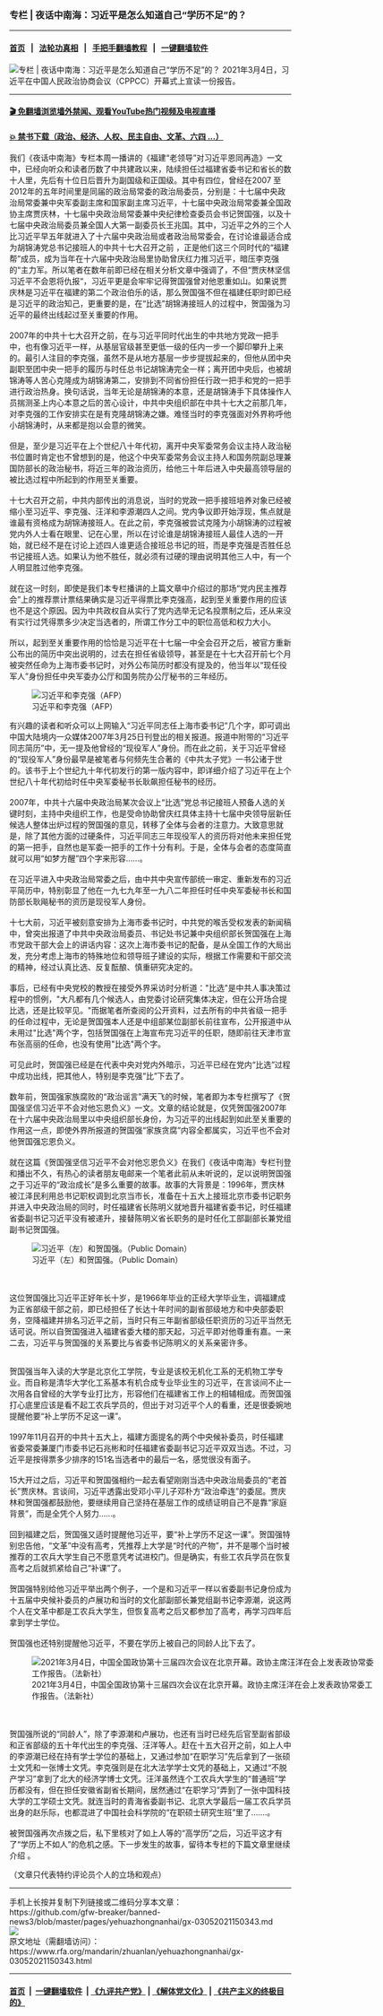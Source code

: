 ### 专栏 | 夜话中南海：习近平是怎么知道自己“学历不足”的？
------------------------

#### [首页](https://github.com/gfw-breaker/banned-news3/blob/master/README.md) &nbsp;&nbsp;|&nbsp;&nbsp; [法轮功真相](https://github.com/begood0513/basic/blob/master/README.md)  &nbsp;&nbsp;|&nbsp;&nbsp; [手把手翻墙教程](https://github.com/gfw-breaker/guides/wiki)  &nbsp;&nbsp;|&nbsp;&nbsp; [一键翻墙软件](https://github.com/gfw-breaker/nogfw/blob/master/README.md)  



<div id="headerimg">
 <img alt="专栏 | 夜话中南海：习近平是怎么知道自己“学历不足”的？" src="https://www.rfa.org/mandarin/zhuanlan/yehuazhongnanhai/gx-03052021150343.html/@@images/c3f2bcbb-4270-4544-b47d-37b892c11974.jpeg" title="专栏 | 夜话中南海：习近平是怎么知道自己“学历不足”的？"/>
 <span class="lead_image_caption">
  2021年3月4日，习近平在中国人民政治协商会议（CPPCC）开幕式上宣读一份报告。
 </span>
 <!-- zoomattribute -->
</div>

<hr/>


#### [ 🎬  免翻墙浏览墙外禁闻、观看YouTube热门视频及电视直播](https://github.com/gfw-breaker/HelloWorld)

#### [ 💥  禁书下载（政治、经济、人权、民主自由、文革、六四 ...）](https://github.com/gfw-breaker/books/blob/master/README.md)

<div id="storytext">
 <p>
  我们《夜话中南海》专栏本周一播讲的《福建“老领导”对习近平恩同再造》一文中，已经向听众和读者历数了中共建政以来，陆续担任过福建省委书记和省长的数十人里，先后有十位日后晋升为副国级和正国级。其中有四位，曾经在2007 至2012年的五年时间里是同届的政治局常委的政治局委员，分别是：十七届中央政治局常委兼中央军委副主席和国家副主席习近平，十七届中央政治局常委兼全国政协主席贾庆林，十七届中央政治局常委兼中央纪律检查委员会书记贺国强，以及十七届中央政治局委员兼全国人大第一副委员长王兆国。其中，习近平之外的三个人比习近平早五年就进入了十六届中央政治局或者政治局常委会，在讨论谁最适合成为胡锦涛党总书记接班人的中共十七大召开之前 ，正是他们这三个同时代的“福建帮”成员，成为当年在十六届中央政治局里协助曾庆红力推习近平，暗压李克强的“主力军。所以笔者在数年前即已经在相关分析文章中强调了，不但“贾庆林坚信习近平不会恩将仇报“，习近平更是会牢牢记得贺国强曾对他恩重如山。如果说贾庆林是习近平在福建的第二个政治伯乐的话，那么贺国强不但在福建任职时即已经是习近平的政治知己，更重要的是，在“比选”胡锦涛接班人的过程中，贺国强为习近平的最终出线起过至关重要的作用。
  <br/>
  <br/>
  2007年的中共十七大召开之前，在与习近平同时代出生的中共地方党政一把手中，也有像习近平一样，从基层官级甚至更低一级的任内一步一个脚印攀升上来的。最引人注目的李克强，虽然不是从地方基层一步步提拔起来的，但他从团中央副职至团中央一把手的履历与时任总书记胡锦涛完全一样；离开团中央后，也被胡锦涛等人苦心克隆成为胡锦涛第二，安排到不同省份担任行政一把手和党的一把手进行政治热身。换句话说，当年无论是胡锦涛的本意，还是胡锦涛手下具体操作人员揣测圣上内心本意之后的苦心设计，中共中央组织部在中共十七大之前那几年，对李克强的工作安排实在是有克隆胡锦涛之嫌。难怪当时的李克强面对外界称呼他小胡锦涛时，从来都是抱以会意的微笑。
  <br/>
  <br/>
  但是，至少是习近平在上个世纪八十年代初，离开中央军委常务会议主持人政治秘书位置时肯定也不曾想到的是，他这个中央军委常务会议主持人和国务院副总理兼国防部长的政治秘书，将近三年的政治资历，给他三十年后进入中央最高领导层的被比选过程中所起到的作用至关重要。
  <br/>
  <br/>
  十七大召开之前，中共内部传出的消息说，当时的党政一把手接班培养对象已经被缩小至习近平、李克强、汪洋和李源潮四人之间。党内争议即开始浮现，焦点就是谁最有资格成为胡锦涛接班人。在此之前，李克强被尝试克隆为小胡锦涛的过程被党内外人士看在眼里、记在心里，所以在讨论谁是胡锦涛接班人最佳人选的一开始，就已经不是在讨论上述四人谁更适合接班总书记的班，而是李克强是否胜任总书记接班人选。如果认为他不胜任，就必须有过硬的理由说明其他三人中，有一个人明显胜过他李克强。
  <br/>
  <br/>
  就在这一时刻，即使是我们本专栏播讲的上篇文章中介绍过的那场“党内民主推荐会”上的推荐票计票结果确实是习近平得票比李克强高，起到至关重要作用的应该也不是这个原因。因为中共政权自从实行了党内选举无记名投票制之后，还从来没有实行过凭得票多少决定当选者的，所谓工作分工中的职位高低和权力大小。
  <br/>
  <br/>
  所以，起到至关重要作用的恰恰是习近平在十七届一中全会召开之后，被官方重新公布出的简历中突出说明的，过去在担任省级领导，甚至是在十七大召开前七个月被突然任命为上海市委书记时，对外公布简历时都没有提及的，他当年以“现任役军人”身份担任中央军委办公厅和国务院办公厅秘书的三年经历。
 </p>
 <p>
  <figure class="image-richtext image-inline captioned" style="width:1500px;">
   <img alt="习近平和李克强（AFP）" src="https://www.rfa.org/mandarin/zhuanlan/5468560967098bdd8bf4/talk-08282020093856.html/000_12U4NP.jpg/@@images/31024ffe-a76f-4790-a27a-ad7adf3f6f87.jpeg" title="000_12U4NP.jpg"/>
   <figcaption class="image-caption">
    习近平和李克强（AFP）
   </figcaption>
   <small>
   </small>
  </figure>
 </p>
 <p>
 </p>
 <p>
  有兴趣的读者和听众可以上网输入“习近平同志任上海市委书记”几个字，即可调出中国大陆境内一众媒体2007年3月25日刊登出的相关报道。报道中附带的“习近平同志简历”中，无一提及他曾经的“现役军人”身份。而在此之前，关于习近平曾经的“现役军人”身份最早是被笔者与何频先生合著的《中共太子党》一书公诸于世的。该书于上个世纪九十年代初发行的第一版内容中，即详细介绍了习近平在上个世纪八十年代初给时任中央军委秘书长耿飙担任秘书的经历。
  <br/>
  <br/>
  2007年，中共十六届中央政治局某次会议上“比选”党总书记接班人预备人选的关键时刻，主持中央组织工作，也是受命协助曾庆红具体主持十七届中央领导层新任候选人整体出炉过程的贺国强的意见，转移了全体与会者的注意力。大致意思就是，除了其他方面的过硬条件，习近平同志三年现役军人的资历将对他未来担任党的第一把手，自然也是军委一把手的工作十分有利。于是，全体与会者的态度简直就可以用“如梦方醒”四个字来形容......。
  <br/>
  <br/>
  在习近平进入中央政治局常委之后，由中共中央宣传部统一审定、重新发布的习近平简历中，特别彰显了他在一九七九年至一九八二年担任时任中央军委秘书长和国防部长耿飚秘书的资历是现役军人身份。
  <br/>
  <br/>
  十七大前，习近平被刻意安排为上海市委书记时，中共党的喉舌受权发表的新闻稿中，曾突出报道了中共中央政治局委员、书记处书记兼中央组织部长贺国强在上海市党政干部大会上的讲话内容：这次上海市委书记的配备，是从全国工作的大局出发，充分考虑上海市的特殊地位和领导班子建设的实际，根据工作需要和干部交流的精神，经过认真比选、反复酝酿、慎重研究决定的。
  <br/>
  <br/>
  事后，已经有中央党校的教授在接受外界采访时分析道："比选"是中共人事决策过程中的惯例，"大凡都有几个候选人，由党委讨论研究集体决定，但在公开场合提比选，还是比较罕见。"而据笔者所查阅的公开资料，过去所有的中共省级一把手的任命过程中，无论是贺国强本人还是中组部某位副部长前往宣布，公开报道中从未用过"比选"两个字，包括贺国强在上海宣布完习近平的任职，随即前往天津市宣布张高丽的任命，也没有使用"比选"两个字。
  <br/>
  <br/>
  可见此时，贺国强已经是在代表中央对党内外暗示，习近平已经在党内“比选”过程中成功出线，把其他人，特别是李克强“比”下去了。
  <br/>
  <br/>
  数年前，贺国强家族腐败的“政治谣言”满天飞的时候，笔者即为本专栏撰写了《贺国强坚信习近平不会对他忘恩负义》一文。文章的结论就是，仅凭贺国强2007年在十六届中央政治局里以中央组织部长身份，为习近平的出线起到如此至关重要的作用这一点，即使外界所报道的贺国强“家族贪腐”内容全都属实，习近平也不会对他贺国强忘恩负义。
  <br/>
  <br/>
  就在这篇《贺国强坚信习近平不会对他忘恩负义》在我们《夜话中南海》专栏刊登和播出不久，有热心的读者朋友电邮来一个笔者此前从未听说的，足以说明贺国强之于习近平的“政治成长”是多么重要的故事。故事的大背景是：1996年，贾庆林被江泽民利用总书记职权调到北京当市长，准备在十五大上接班北京市委书记职务并进入中央政治局的同时，时任福建省长陈明义就地晋升福建省委书记，时任福建省委副书记习近平没有被递升，接替陈明义省长职务的是时任化工部副部长兼党组副书记贺国强。
 </p>
 <p>
  <figure class="image-richtext image-inline captioned" style="width:640px;">
   <img alt="习近平（左）和贺国强。（Public Domain）" src="https://www.rfa.org/mandarin/zhuanlan/yehuazhongnanhai/gx-03052021150343.html/0802d4e0-f347-429f-9cda-bec5b30bc33a.jpeg/@@images/a80b7049-ad69-4b94-b42c-cca11d817778.jpeg" title="1"/>
   <figcaption class="image-caption">
    习近平（左）和贺国强。（Public Domain）
   </figcaption>
   <small>
   </small>
  </figure>
  <br/>
  <br/>
  这位贺国强比习近平正好年长十岁，是1966年毕业的正经大学毕业生，调福建成为正省部级干部之前，即已经担任了长达十年时间的副省部级地方和中央部委职务，空降福建并排名习近平之前，当时只有三年副省部级任职资历的习近平当然无话可说。所以自贺国强进入福建省委大楼的那天起，习近平即对他尊重有嘉。一来二去，习近平与贺国强的关系要比与省委书记陈明义的关系亲密许多。
 </p>
 <p>
  <br/>
  贺国强当年入读的大学是北京化工学院，专业是该校无机化工系的无机物工学专业。而自称是清华大学化工系基本有机合成专业毕业生的习近平，在言谈间不止一次用各自曾经的大学专业打比方，形容他们在福建省工作上的相辅相成。而贺国强打心底里应该是看不起工农兵学员的，但出于对习近平个人的看重，还是很委婉地提醒他要“补上学历不足这一课”。
  <br/>
  <br/>
  1997年11月召开的中共十五大上，福建方面提名的两个中央候补委员，时任福建省委常委兼厦门市委书记石兆彬和时任福建省委副书记习近平双双当选。不过，习近平是按得票多少排序的151名当选者中的最后一名，感觉很没有面子。
  <br/>
  <br/>
  15大开过之后，习近平和贺国强相约一起去看望刚刚当选中央政治局委员的“老首长”贾庆林。言谈间，习近平透露出受邓小平儿子邓朴方“政治牵连”的委屈。贾庆林和贺国强都鼓励他，要继续用自己坚持在基层工作的成绩证明自己不是靠“家庭背景”，而是全凭个人努力……。
  <br/>
  <br/>
  回到福建之后，贺国强又适时提醒他习近平，要“补上学历不足这一课”。贺国强特别忠告他，“文革”中没有高考，凭推荐上大学是“时代的产物”，并不是哪个当时被推荐的工农兵大学生自己不愿意凭考试进校门。但是确实，有些工农兵学员在恢复高考之后就抓紧给自己“补课”了。
  <br/>
  <br/>
  贺国强特别给他习近平举出两个例子，一个是和习近平一样以省委副书记身份成为十五届中央候补委员的卢展功和当时的文化部副部长兼党组副书记李源潮，说这两个人在文革中都是工农兵大学生，但恢复高考之后又都参加了高考，再学习四年后拿到学士学位。
  <br/>
  <br/>
  贺国强也还特别提醒他习近平，不要在学历上被自己的同龄人比下去了。
 </p>
 <p>
  <figure class="image-richtext image-inline captioned" style="width:620px;">
   <img alt="2021年3月4日，中国全国政协第十三届四次会议在北京开幕。政协主席汪洋在会上发表政协常委工作报告。（法新社）" src="https://www.rfa.org/mandarin/zhuanlan/yehuazhongnanhai/gx-03052021150343.html/c3e0e184-0365-448c-95d9-7b507f7cac7f.jpeg/@@images/42e74b03-1a85-4f18-9467-1a1875490648.jpeg" title="2"/>
   <figcaption class="image-caption">
    2021年3月4日，中国全国政协第十三届四次会议在北京开幕。政协主席汪洋在会上发表政协常委工作报告。（法新社）
   </figcaption>
   <small>
   </small>
  </figure>
  <br/>
  <br/>
  贺国强所说的“同龄人”，除了李源潮和卢展功，也还有当时已经先后官至副省部级和正省部级的五十年代出生的李克强、汪洋等人。赶在十五大召开之前，如上人中的李源潮已经在持有学士学位的基础上，又通过参加“在职学习”先后拿到了一张硕士文凭和一张博士文凭。李克强则是在北大法学学士文凭的基础上，又通过“不脱产学习”拿到了北大的经济学博士文凭。汪洋虽然连个工农兵大学生的“普通班”学历都没有，但在担任安徽省副省长期间，居然通过“在职学习”弄到了一张中国科技大学的工学硕士文凭。就连当时的青海省委副书记、北京大学最后一届工农兵学员出身的赵乐际，也都混进了中国社会科学院的“在职硕士研究生班”里了…….。
  <br/>
  <br/>
  被贺国强再次点拨之后，私下里核对了如上人等的“高学历”之后，习近平这才有了“学历上不如人”的危机之感。下一步发生的故事，留待本专栏的下篇文章里继续介绍 。
 </p>
 <p>
  （文章只代表特约评论员个人的立场和观点）
 </p>
</div>

<hr/>
手机上长按并复制下列链接或二维码分享本文章：<br/>
https://github.com/gfw-breaker/banned-news3/blob/master/pages/yehuazhongnanhai/gx-03052021150343.md <br/>
<a href='https://github.com/gfw-breaker/banned-news3/blob/master/pages/yehuazhongnanhai/gx-03052021150343.md'><img src='https://github.com/gfw-breaker/banned-news3/blob/master/pages/yehuazhongnanhai/gx-03052021150343.md.png'/></a> <br/>
原文地址（需翻墙访问）：https://www.rfa.org/mandarin/zhuanlan/yehuazhongnanhai/gx-03052021150343.html


------------------------
#### [首页](https://github.com/gfw-breaker/banned-news3/blob/master/README.md) &nbsp;|&nbsp; [一键翻墙软件](https://github.com/gfw-breaker/nogfw/blob/master/README.md) &nbsp;| [《九评共产党》](https://github.com/gfw-breaker/9ping.md/blob/master/README.md#九评之一评共产党是什么) | [《解体党文化》](https://github.com/gfw-breaker/jtdwh.md/blob/master/README.md) | [《共产主义的终极目的》](https://github.com/gfw-breaker/gczydzjmd.md/blob/master/README.md)


<img src='http://gfw-breaker.win/banned-news3/pages/yehuazhongnanhai/gx-03052021150343.md' width='0px' height='0px'/>
